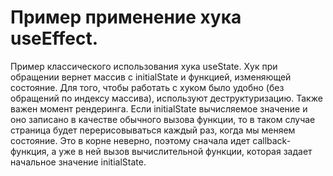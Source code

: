 # Пример применение хука useEffect.

Пример классического использования хука useState. Хук при обращении вернет массив с initialState и функцией, изменяющей состояние. Для того, чтобы работать с хуком было удобно (без обращений по индексу массива), используют деструктуризацию. Также важен момент рендеринга. Если initialState вычисляемое значение и оно записано в качестве обычного вызова функции, то в таком случае страница будет перерисовываться каждый раз, когда мы меняем состояние. Это в корне неверно, поэтому сначала идет callback-функция, а уже в ней вызов вычислительной функции, которая задает начальное значение initialState.
